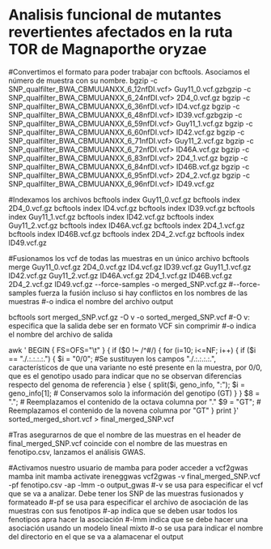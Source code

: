 # Analisis funcional de mutantes revertientes afectados en la ruta TOR de Magnaporthe oryzae

#Convertimos el formato para poder trabajar con bcftools. Asociamos el número de muestra con su nombre. bgzip -c SNP_qualfilter_BWA_CBMUUANXX_6_12nfDI.vcf> Guy11_0.vcf.gzbgzip -c SNP_qualfilter_BWA_CBMUUANXX_6_24nfDI.vcf> 2D4_0.vcf.gz
bgzip -c SNP_qualfilter_BWA_CBMUUANXX_6_36nfDI.vcf> ID4.vcf.gz bgzip -c SNP_qualfilter_BWA_CBMUUANXX_6_48nfDI.vcf> ID39.vcf.gzbgzip -c SNP_qualfilter_BWA_CBMUUANXX_6_59nfDI.vcf> Guy11_1.vcf.gz bgzip -c SNP_qualfilter_BWA_CBMUUANXX_6_60nfDI.vcf> ID42.vcf.gz bgzip -c SNP_qualfilter_BWA_CBMUUANXX_6_71nfDI.vcf> Guy11_2.vcf.gz
bgzip -c SNP_qualfilter_BWA_CBMUUANXX_6_72nfDI.vcf> ID46A.vcf.gz
bgzip -c SNP_qualfilter_BWA_CBMUUANXX_6_83nfDI.vcf> 2D4_1.vcf.gz
bgzip -c SNP_qualfilter_BWA_CBMUUANXX_6_84nfDI.vcf> ID46B.vcf.gz
bgzip -c SNP_qualfilter_BWA_CBMUUANXX_6_95nfDI.vcf> 2D4_2.vcf.gz
bgzip -c SNP_qualfilter_BWA_CBMUUANXX_6_96nfDI.vcf> ID49.vcf.gz

#Indexamos los archivos
bcftools index Guy11_0.vcf.gz
bcftools index 2D4_0.vcf.gz
bcftools index ID4.vcf.gz
bcftools index ID39.vcf.gz
bcftools index Guy11_1.vcf.gz
bcftools index ID42.vcf.gz
bcftools index Guy11_2.vcf.gz
bcftools index ID46A.vcf.gz
bcftools index 2D4_1.vcf.gz
bcftools index ID46B.vcf.gz
bcftools index 2D4_2.vcf.gz
bcftools index ID49.vcf.gz

#Fusionamos los vcf de todas las muestras en un único archivo
bcftools merge Guy11_0.vcf.gz 2D4_0.vcf.gz ID4.vcf.gz ID39.vcf.gz Guy11_1.vcf.gz ID42.vcf.gz Guy11_2.vcf.gz ID46A.vcf.gz 2D4_1.vcf.gz ID46B.vcf.gz 2D4_2.vcf.gz ID49.vcf.gz --force-samples -o merged_SNP.vcf.gz 
#--force-samples fuerza la fusión incluso si hay conflictos en los nombres de las muestras
#-o indica el nombre del archivo output

bcftools sort merged_SNP.vcf.gz -O v -o sorted_merged_SNP.vcf
#-O v: especifica que la salida debe ser en formato VCF sin comprimir
#-o indica el nombre del archivo de salida

awk '
BEGIN { FS=OFS="\t" }
{
    if ($0 !~ /^#/) {
        for (i=10; i<=NF; i++) {
            if ($i == "./.:.:.:.:.") {
                $i = "0/0"; #Se sustituyen los campos "./.:.:.:.:.", característicos de que una variante no esté presente en la muestra, por 0/0, que es el genotipo usado para indicar que no se observan diferencias respecto del genoma de referencia
            } else {
                split($i, geno_info, ":");
                $i = geno_info[1];  # Conservamos solo la información del genotipo (GT)
            }
        }
        $8 = ".";  # Reemplazamos el contenido de la octava columna por "."
        $9 = "GT"; # Reemplazamos el contenido de la novena columna por "GT"
    }
    print
}' sorted_merged_short.vcf > final_merged_SNP.vcf

#Tras asegurarnos de que el nombre de las muestras en el header de final_merged_SNP.vcf coincide con el nombre de las muestras en fenotipo.csv, lanzamos el análisis GWAS.  

#Activamos nuestro usuario de mamba para poder acceder a vcf2gwas
mamba init
mamba activate ireneggwas
vcf2gwas -v final_merged_SNP.vcf -pf fenotipo.csv -ap -lmm -o output_gwas
#-v se usa para especificar el vcf que se va a analizar. Debe tener los SNP de las muestras fusionados y formateado
#-pf se usa para especificar el archivo de asociación de las muestras con sus fenotipos
#-ap indica que se deben usar todos los fenotipos apra hacer la asociación
#-lmm indica que se debe hacer una asociación usando un modelo lineal mixto 
#-o se usa para indicar el nombre del directorio en el que se va a alamacenar el output
